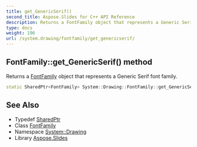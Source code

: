 ```yaml
---
title: get_GenericSerif()
second_title: Aspose.Slides for C++ API Reference
description: Returns a FontFamily object that represents a Generic Serif font family.
type: docs
weight: 196
url: /system.drawing/fontfamily/get_genericserif/
---
```

## FontFamily::get_GenericSerif() method


Returns a [FontFamily](../) object that represents a Generic Serif font family.

```cpp
static SharedPtr<FontFamily> System::Drawing::FontFamily::get_GenericSerif()
```

## See Also

* Typedef [SharedPtr](../../../system/sharedptr/)
* Class [FontFamily](../)
* Namespace [System::Drawing](../../)
* Library [Aspose.Slides](../../../)